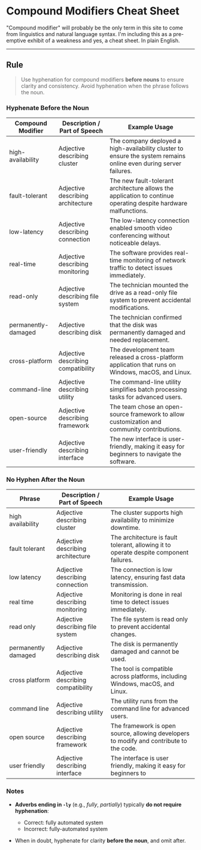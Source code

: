 # Compound Modifiers Cheat Sheet

"Compound modifier" will probably be the only term in this site to come from linguistics and natural language syntax. I'm including this as a pre-emptive exhibit of a weakness and yes, a cheat sheet. In plain English.

---

## Rule

> Use hyphenation for compound modifiers **before nouns** to ensure clarity and consistency. Avoid hyphenation when the phrase follows the noun.

### Hyphenate Before the Noun



| Compound Modifier   | Description / Part of Speech       | Example Usage                                                                                                     |
| --------------------- | ------------------------------------ | ------------------------------------------------------------------------------------------------------------------- |
| high-availability   | Adjective describing cluster       | The company deployed a high-availability cluster to ensure the system remains online even during server failures. |
| fault-tolerant      | Adjective describing architecture  | The new fault-tolerant architecture allows the application to continue operating despite hardware malfunctions.   |
| low-latency         | Adjective describing connection    | The low-latency connection enabled smooth video conferencing without noticeable delays.                           |
| real-time           | Adjective describing monitoring    | The software provides real-time monitoring of network traffic to detect issues immediately.                       |
| read-only           | Adjective describing file system   | The technician mounted the drive as a read-only file system to prevent accidental modifications.                  |
| permanently-damaged | Adjective describing disk          | The technician confirmed that the disk was permanently damaged and needed replacement.                            |
| cross-platform      | Adjective describing compatibility | The development team released a cross-platform application that runs on Windows, macOS, and Linux.                |
| command-line        | Adjective describing utility       | The command-line utility simplifies batch processing tasks for advanced users.                                    |
| open-source         | Adjective describing framework     | The team chose an open-source framework to allow customization and community contributions.                       |
| user-friendly       | Adjective describing interface     | The new interface is user-friendly, making it easy for beginners to navigate the software.                        |


### No Hyphen After the Noun



| Phrase              | Description / Part of Speech       | Example Usage                                                                           |
| --------------------- | ------------------------------------ | ----------------------------------------------------------------------------------------- |
| high availability   | Adjective describing cluster       | The cluster supports high availability to minimize downtime.                            |
| fault tolerant      | Adjective describing architecture  | The architecture is fault tolerant, allowing it to operate despite component failures.  |
| low latency         | Adjective describing connection    | The connection is low latency, ensuring fast data transmission.                         |
| real time           | Adjective describing monitoring    | Monitoring is done in real time to detect issues immediately.                           |
| read only           | Adjective describing file system   | The file system is read only to prevent accidental changes.                             |
| permanently damaged | Adjective describing disk          | The disk is permanently damaged and cannot be used.                                     |
| cross platform      | Adjective describing compatibility | The tool is compatible across platforms, including Windows, macOS, and Linux.           |
| command line        | Adjective describing utility       | The utility runs from the command line for advanced users.                              |
| open source         | Adjective describing framework     | The framework is open source, allowing developers to modify and contribute to the code. |
| user friendly       | Adjective describing interface     | The interface is user friendly, making it easy for beginners to                         |


### Notes

- **Adverbs ending in `-ly`** (e.g., *fully*, *partially*) typically **do not require hyphenation**:

  - Correct: fully automated system
  - Incorrect: fully-automated system
- When in doubt, hyphenate for clarity **before the noun**, and omit after.
